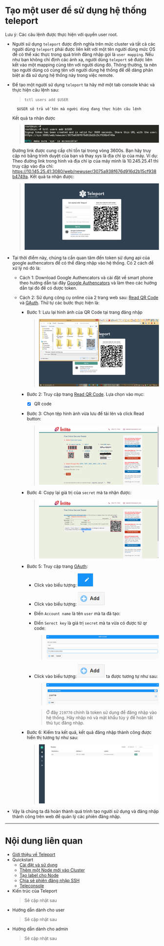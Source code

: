 # Tạo một user để sử dụng hệ thống teleport

Lưu ý:
	Các câu lệnh được thực hiện với quyền user root.

- Người sử dụng `teleport` được định nghĩa trên mức cluster và tất cả các người dùng `teleport` phải được liên kết với một tên người dùng mức OS để có thể xác thực trong quá trình đăng nhập gọi là `user mapping`. Nếu như bạn không chỉ định các ánh xạ, người dùng `teleport` sẽ được liên kết vào một mapping cùng tên với người dùng đó. Thông thường, ta nên tạo người dùng có cùng tên với người dùng hệ thống để dễ dàng phân biệt ai đã sử dụng hệ thống này trong việc remote.

- Để tạo một người sử dụng `teleport` ta hãy mở một tab console khác và thực hiện câu lệnh sau:
	> `tctl users add $USER`
	
		$USER sẽ trả về tên mà người dùng đang thực hiện câu lệnh

	Kết quả ta nhận được 
	> ![tctl users add](../../Pictures/Teleport/Quickstart/tctl-users-add.png)

	Đường link được cung cấp chỉ tồn tại trong vòng 3600s. Bạn hãy truy cập nó bằng trình duyệt của bạn và thay sys là địa chỉ ip của máy. Ví dụ: Theo đường link trong hình và địa chỉ ip của máy mình là 10.245.25.41 thì truy cập vào địa chỉ: https://10.145.25.41:3080/web/newuser/3075a938f676d916d2b15cf938b4749a. Kết quả ta nhận được:
	> ![demo tctl users add](../../Pictures/Teleport/Quickstart/demo-tctl-users-add.png)

- Tại thời điểm này, chúng ta cần quan tâm đến token sử dụng api của google authencators để có thể đăng nhập vào hệ thống. Có 2 cách để xử lý nó đó là:

	+ Cách 1: Download Google Authencators và cài đặt về smart phone theo hướng dẫn tại đây [Google Authencators](https://support.google.com/accounts/answer/1066447?hl=en) và làm theo các hướng dẫn tại đó để có được token.

	+ Cách 2: Sử dụng công cụ online của 2 trang web sau: [Read QR Code](https://online-barcode-reader.inliteresearch.com/) và [GAuth](https://gauth.apps.gbraad.nl/). Thứ tự các bước thực hiện là:
		+ Bước 1: Lưu lại hình ảnh của QR Code tại trang đăng nhập
			> ![Save as](../../Pictures/Teleport/Quickstart/save-as.png)

		+ Bước 2: Truy cập trang [Read QR Code](https://online-barcode-reader.inliteresearch.com/). Lựa chọn vào mục:
			* [X] QR code
		+ Bước 3: Chọn tệp hình ảnh vừa lưu để tải lên và click Read button:
			> ![Checkbox](../../Pictures/Teleport/Quickstart/checkbox.png)

		+ Bước 4: Copy lại giá trị của `secret` mà ta nhận được:
			> ![Result](../../Pictures/Teleport/Quickstart/result.png)

		+ Bước 5: Truy cập trang [GAuth](https://gauth.apps.gbraad.nl/):
			- Click vào biểu tượng: ![pen](../../Pictures/Teleport/Quickstart/pen.png)
			- Click vào biểu tượng: ![add](../../Pictures/Teleport/Quickstart/add.png)
			- Điền `Account name` là tên `user` mà ta đã tạo:
			- Điền `Serect key` là giá trị `secret` mà ta vừa có được từ qr code:
				> ![fill](../../Pictures/Teleport/Quickstart/fill.png)
			- Click vào biểu tượng: ![add](../../Pictures/Teleport/Quickstart/add.png) ta được tương tự như sau:
				> ![Token](../../Pictures/Teleport/Quickstart/token.png)

				> Ở đây `219770` chính là token sử dụng để đăng nhập vào hệ thống. Hãy nhập nó và mật khẩu tùy ý để hoàn tất thủ tục đăng nhập.

		+ Bước 6: Kiểm tra kết quả, kết quả đăng nhập thành công được hiển thị tương tự như sau:
			> ![Endgame](../../Pictures/Teleport/Quickstart/end.png)

- Vậy là chúng ta đã hoàn thành quá trình tạo người sử dụng và đăng nhập thành công trên web để quản lý các phiên đăng nhập.
___

# Nội dung liên quan

- [Giới thiệu về Teleport](../README.md#about)
- Quickstart
	- [Cài đặt và sử dụng](installation.md)
	- [Thêm một Node mới vào Cluster](add-nodes.md#add-nodes)
	- [Tạo label cho Node](add-nodes.md#add-label)
	- [Chia sẻ phiên đăng nhập SSH](sharing-ssh)
	- [Teleconsole](teleconsole.md)
- Kiến trúc của Teleport
	> Sẽ cập nhật sau
- Hướng dẫn dành cho user
	> Sẽ cập nhật sau
- Hướng dẫn dành cho admin
	> Sẽ cập nhật sau